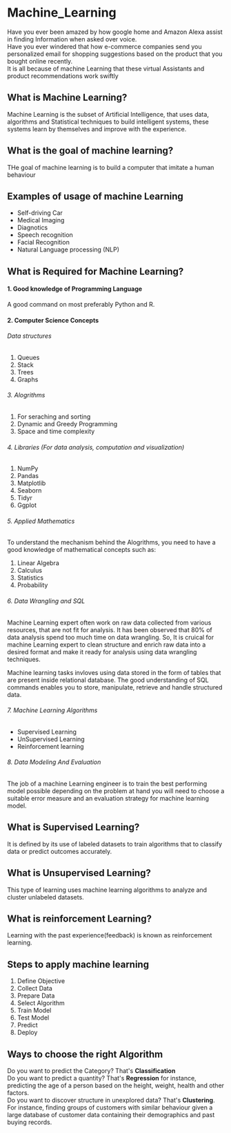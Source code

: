 # Machine_Learning
Have you ever been amazed by how google home and Amazon Alexa assist in finding Information when asked over voice.
</br>
Have you ever windered that how e-commerce companies send you personalized email for shopping suggestions
based on the product that you bought online recently.
</br>
It is all because of machine Learning that these virtual Assistants and product recommendations work swiftly

## What is Machine Learning?
Machine Learning is the subset of Artificial Intelligence, that uses data, algorithms and Statistical techniques to build intelligent systems, these systems learn by themselves and improve with the experience.

## What is the goal of machine learning?
THe goal of machine learning is to build a computer that imitate a human behaviour

## Examples of usage of machine Learning

<ul>
<li>Self-driving Car</li>
<li>Medical Imaging</li>
<li>Diagnotics</li>
<li>Speech recognition</li>
<li>Facial Recognition</li>
<li>Natural Language processing (NLP)</li>
</ul>

## What is Required for Machine Learning?

#### 1. Good knowledge of Programming Language
A good command on most preferably Python and R.

#### 2. Computer Science Concepts
###### Data structures
1. Queues
2. Stack
3. Trees
4. Graphs

###### 3. Alogrithms
1. For seraching and sorting
2. Dynamic and Greedy Programming
3. Space and time complexity


###### 4. Libraries (For data analysis, computation and visualization)
1. NumPy
2. Pandas
3. Matplotlib
4. Seaborn
5. Tidyr
6. Ggplot

###### 5. Applied Mathematics
To understand the mechanism behind the Alogrithms, you need to have a good knowledge of mathematical concepts such as:
1. Linear Algebra
2. Calculus
3. Statistics
4. Probability


###### 6. Data Wrangling and SQL
Machine Learning expert often work on raw data collected from various resources, that are not fit for analysis. It has been observed that 80% of data analysis spend too much time on data wrangling. So, It is cruical for machine Learning expert to clean structure and enrich raw data into a desired format and make it ready for analysis using data wrangling techniques.

Machine learning tasks invloves using data stored in the form of tables that are present inside relational database. The good understanding of SQL commands enables you to store, manipulate, retrieve and handle structured data.

###### 7. Machine Learning Algorithms

<ul>
<li>Supervised Learning</li>
<li>UnSupervised Learning</li>
<li>Reinforcement learning</li>
</ul>

###### 8. Data Modeling And Evaluation

The job of a machine Learning engineer is to train the best performing model possible depending on the problem at hand you will need to choose a suitable error measure and an evaluation strategy for machine learning model.

## What is Supervised Learning?
It is defined by its use of labeled datasets to train algorithms that to classify data or predict outcomes accurately.

## What is Unsupervised Learning?
This type of learning uses machine learning algorithms to analyze and cluster unlabeled datasets.

## What is reinforcement Learning?
Learning with the past experience(feedback) is known as reinforcement learning.




## Steps to apply machine learning 
1. Define Objective
2. Collect Data
3. Prepare Data
4. Select Algorithm
5. Train Model
4. Test Model
5. Predict
6. Deploy


## Ways to choose the right Algorithm

Do you want to predict the Category? That's **Classification**<br>
Do you want to predict a quantity? That's **Regression** for instance, predicting the age of a person based on the height, weight, health and other factors. <br>
Do you want to discover structure in unexplored data? That's **Clustering**. For instance, finding groups of customers with similar behaviour given a large database of customer data containing their demographics and past buying records.



